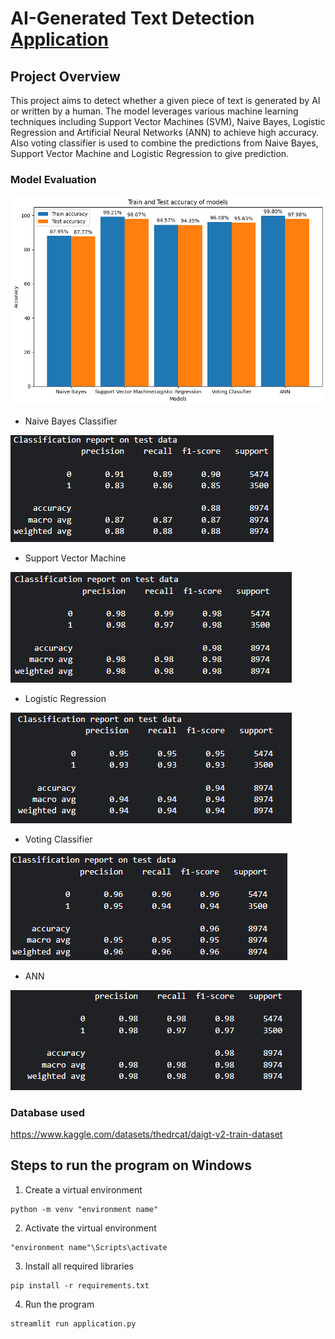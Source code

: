 # AI-Generated Text Detection [Application](https://huggingface.co/spaces/ashish-001/AI-Generated-Text-Detection)

## Project Overview
This project aims to detect whether a given piece of text is generated by AI or written by a human. The model leverages various machine learning techniques including Support Vector Machines (SVM), Naive Bayes, Logistic Regression and Artificial Neural Networks (ANN) to achieve high accuracy. Also voting classifier is used to combine the predictions from Naive Bayes, Support Vector Machine and Logistic Regression to give prediction.

### Model Evaluation
![image](images.png)

- Naive Bayes Classifier

![img.png](img.png)

- Support Vector Machine

![img_1.png](img_1.png)

- Logistic Regression

![img_2.png](img_2.png)

- Voting Classifier

![img_3.png](img_3.png)

- ANN

![img_4.png](img_4.png)

### Database used
https://www.kaggle.com/datasets/thedrcat/daigt-v2-train-dataset

## Steps to run the program on Windows
1. Create a virtual environment 
```
python -m venv "environment name"
```
2. Activate the virtual environment
```
"environment name"\Scripts\activate
```
3. Install all required libraries
```
pip install -r requirements.txt
```

4. Run the program
```
streamlit run application.py
```